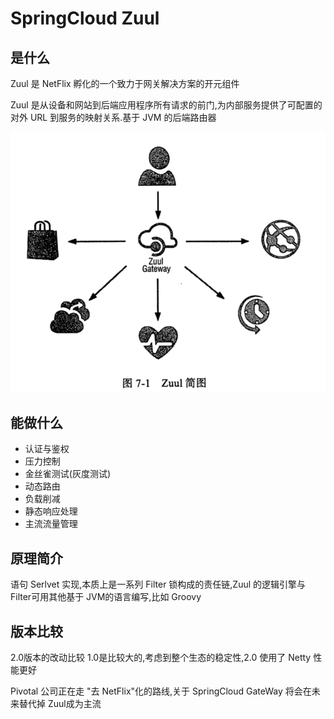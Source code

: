 # SpringCloud Zuul 

## 是什么

Zuul 是 NetFlix 孵化的一个致力于网关解决方案的开元组件

Zuul 是从设备和网站到后端应用程序所有请求的前门,为内部服务提供了可配置的对外 URL 到服务的映射关系.基于 JVM 的后端路由器

![image-20200603121904225](assets/image-20200603121904225.png)

## 能做什么

- 认证与鉴权
- 压力控制
- 金丝雀测试(灰度测试)
- 动态路由
- 负载削减
- 静态响应处理
- 主流流量管理

## 原理简介

语句 Serlvet 实现,本质上是一系列 Filter 锁构成的责任链,Zuul 的逻辑引擎与 Filter可用其他基于 JVM的语言编写,比如 Groovy

## 版本比较

2.0版本的改动比较 1.0是比较大的,考虑到整个生态的稳定性,2.0 使用了 Netty 性能更好

Pivotal 公司正在走 "去 NetFlix"化的路线,关于 SpringCloud GateWay 将会在未来替代掉 Zuul成为主流




